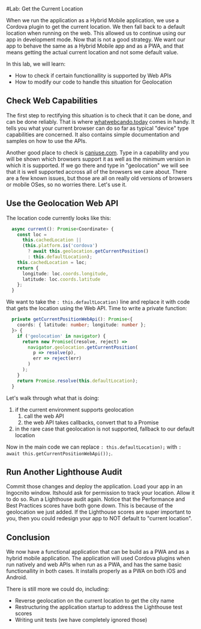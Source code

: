 #Lab: Get the Current Location

When we run the application as a Hybrid Mobile application, we use a Cordova plugin to get the current location. We then fall back to a default location when running on the web. This allowed us to continue using our app in development mode. Now that is not a good strategy. We want our app to behave the same as a Hybrid Mobile app and as a PWA, and that means getting the actual current location and not some default value.

In this lab, we will learn:

* How to check if certain functionallity is supported by Web APIs
* How to modify our code to handle this situation for Geolocation

## Check Web Capabilities

The first step to rectifying this situation is to check that it can be done, and can be done reliably. That is where <a href="https://whatwebcando.today/" target="_blank">whatwebcando.today</a> comes in handy. It tells you what your current browser can do so far as typical "device" type capabilities are concerned. It also contains simple documentation and samples on how to use the APIs.

Another good place to check is <a href="https://caniuse.com/" target="_blank">caniuse.com</a>. Type in a capability and you will be shown which browsers support it as well as the minimum version in which it is supported. If we go there and type in "geolocation" we will see that it is well supported accross all of the browsers we care about. There are a few known issues, but those are all on really old versions of browsers or mobile OSes, so no worries there. Let's use it.

## Use the Geolocation Web API

The location code currently looks like this:

```TypeScript
  async current(): Promise<Coordinate> {
    const loc =
      this.cachedLocation ||
      (this.platform.is('cordova')
        ? await this.geolocation.getCurrentPosition()
        : this.defaultLocation);
    this.cachedLocation = loc;
    return {
      longitude: loc.coords.longitude,
      latitude: loc.coords.latitude
    };
  }
```

We want to take the `: this.defaultLocation)` line and replace it with code that gets the location using the Web API. Time to write a private function:

```TypeScript
  private getCurrentPositionWebApi(): Promise<{
    coords: { latitude: number; longitude: number };
  }> {
    if ('geolocation' in navigator) {
      return new Promise((resolve, reject) =>
        navigator.geolocation.getCurrentPosition(
          p => resolve(p),
          err => reject(err)
        )
      );
    }
    return Promise.resolve(this.defaultLocation);
  }
```

Let's walk through what that is doing:

1. if the current environment supports geolocation
   1. call the web API
   1. the web API takes callbacks, convert that to a Promise
1. in the rare case that geolocation is not supported, fallback to our default location

Now in the main code we can replace `: this.defaultLocation);` with `: await this.getCurrentPositionWebApi());`.

## Run Another Lighthouse Audit

Commit those changes and deploy the application. Load your app in an Ingocnito window. Itshould ask for permission to track your location. Allow it to do so. Run a Lighthouse audit again. Notice that the Performance and Best Practices scores have both gone down. This is because of the geolocation we just added. If the Lighthouse scores are super important to you, then you could redesign your app to NOT default to "current location".

## Conclusion

We now have a functional application that can be build as a PWA and as a hybrid mobile application. The application will used Cordova plugins when run natively and web APIs when run as a PWA, and has the same basic functionallity in both cases. It installs properly as a PWA on both iOS and Android.

There is still more we could do, including:

* Reverse geolocation on the current location to get the city name
* Restructuring the application startup to address the Lighthouse test scores
* Writing unit tests (we have completely ignored those)
